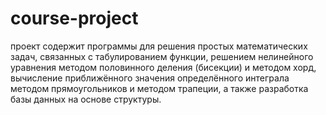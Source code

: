 # course-project
проект содержит программы для решения простых математических задач, связанных с табулированием функции, решением нелинейного уравнения методом половинного деления (бисекции) и методом хорд, вычисление приближённого значения определённого интеграла методом прямоугольников и методом трапеции, а также разработка базы данных на основе структуры.
